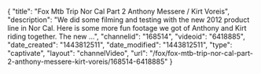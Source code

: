 {
    "title": "Fox Mtb Trip Nor Cal Part 2 Anthony Messere \/ Kirt Voreis",
    "description": "We did some filming and testing with the new 2012 product line in Nor Cal. Here is some more fun footage we got of Anthony and Kirt riding together. The new ...",
    "channelid": "168514",
    "videoid": "6418885",
    "date_created": "1443812511",
    "date_modified": "1443812511",
    "type": "captivate",
    "layout": "channelVideo",
    "url": "\/fox\/fox-mtb-trip-nor-cal-part-2-anthony-messere-kirt-voreis\/168514-6418885"
}